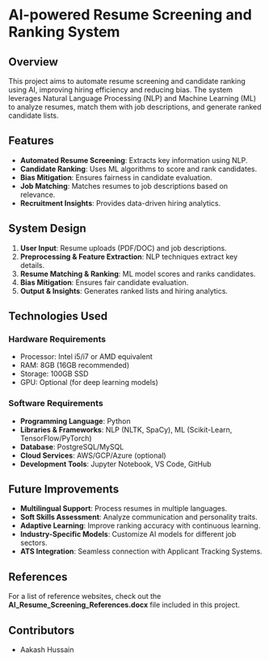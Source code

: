 # AI-powered Resume Screening and Ranking System

## Overview
This project aims to automate resume screening and candidate ranking using AI, improving hiring efficiency and reducing bias. The system leverages Natural Language Processing (NLP) and Machine Learning (ML) to analyze resumes, match them with job descriptions, and generate ranked candidate lists.

## Features
- **Automated Resume Screening**: Extracts key information using NLP.
- **Candidate Ranking**: Uses ML algorithms to score and rank candidates.
- **Bias Mitigation**: Ensures fairness in candidate evaluation.
- **Job Matching**: Matches resumes to job descriptions based on relevance.
- **Recruitment Insights**: Provides data-driven hiring analytics.

## System Design
1. **User Input**: Resume uploads (PDF/DOC) and job descriptions.
2. **Preprocessing & Feature Extraction**: NLP techniques extract key details.
3. **Resume Matching & Ranking**: ML model scores and ranks candidates.
4. **Bias Mitigation**: Ensures fair candidate evaluation.
5. **Output & Insights**: Generates ranked lists and hiring analytics.

## Technologies Used
### **Hardware Requirements**
- Processor: Intel i5/i7 or AMD equivalent
- RAM: 8GB (16GB recommended)
- Storage: 100GB SSD
- GPU: Optional (for deep learning models)

### **Software Requirements**
- **Programming Language**: Python
- **Libraries & Frameworks**: NLP (NLTK, SpaCy), ML (Scikit-Learn, TensorFlow/PyTorch)
- **Database**: PostgreSQL/MySQL
- **Cloud Services**: AWS/GCP/Azure (optional)
- **Development Tools**: Jupyter Notebook, VS Code, GitHub

## Future Improvements
- **Multilingual Support**: Process resumes in multiple languages.
- **Soft Skills Assessment**: Analyze communication and personality traits.
- **Adaptive Learning**: Improve ranking accuracy with continuous learning.
- **Industry-Specific Models**: Customize AI models for different job sectors.
- **ATS Integration**: Seamless connection with Applicant Tracking Systems.

## References
For a list of reference websites, check out the **AI_Resume_Screening_References.docx** file included in this project.

## Contributors
- Aakash Hussain 
